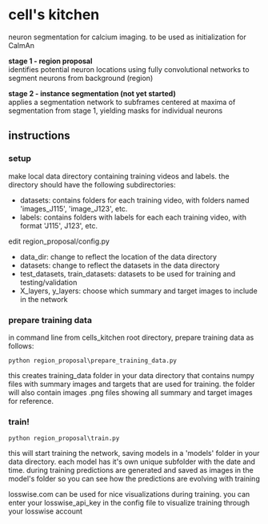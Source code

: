 # cell's kitchen
neuron segmentation for calcium imaging. to be used as initialization for CalmAn

**stage 1 - region proposal**  
identifies potential neuron locations using fully convolutional networks to segment neurons from background (region)

**stage 2 - instance segmentation (not yet started)**  
applies a segmentation network to subframes centered at maxima of segmentation from stage 1, yielding masks for individual neurons

## instructions

### setup
make local data directory containing training videos and labels. the directory should have the following subdirectories:
   * datasets: contains folders for each training video, with folders named 'images_J115', 'image_J123', etc.
   * labels: contains folders with labels for each each training video, with format 'J115', J123', etc.   

edit region_proposal/config.py
   * data_dir: change to reflect the location of the data directory
   * datasets: change to reflect the datasets in the data directory
   * test_datasets, train_datasets: datasets to be used for training and testing/validation
   * X_layers, y_layers: choose which summary and target images to include in the network

### prepare training data
in command line from cells_kitchen root directory, prepare training data as follows:
```
python region_proposal\prepare_training_data.py
```
this creates training_data folder in your data directory that contains numpy files with summary images and targets that are used for training.
the folder will also contain images .png files showing all summary and target images for reference.
### train!
```
python region_proposal\train.py
```
this will start training the network, saving models in a 'models' folder in your data directory. each model has it's own unique subfolder with the date and time.
during training predictions are generated and saved as images in the model's folder so you can see how the predictions are evolving with training

losswise.com can be used for nice visualizations during training. you can enter your losswise_api_key in the config file to visualize training through your losswise account


